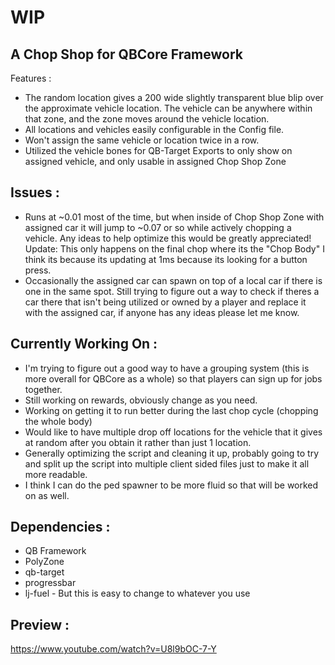 # WIP

## A Chop Shop for QBCore Framework
Features :
- The random location gives a 200 wide slightly transparent blue blip over the approximate vehicle location.  The vehicle can be anywhere within that zone, and the zone moves around the vehicle location.
- All locations and vehicles easily configurable in the Config file.
- Won't assign the same vehicle or location twice in a row.
- Utilized the vehicle bones for QB-Target Exports to only show on assigned vehicle, and only usable in assigned Chop Shop Zone

## Issues :
- Runs at ~0.01 most of the time, but when inside of Chop Shop Zone with assigned car it will jump to ~0.07 or so while actively chopping a vehicle.  Any ideas to help optimize this would be greatly appreciated! Update: This only happens on the final chop where its the "Chop Body"  I think its because its updating at 1ms because its looking for a button press.
- Occasionally the assigned car can spawn on top of a local car if there is one in the same spot.  Still trying to figure out a way to check if theres a car there that isn't being utilized or owned by a player and replace it with the assigned car, if anyone has any ideas please let me know.
## Currently Working On :
- I'm trying to figure out a good way to have a grouping system (this is more overall for QBCore as a whole) so that players can sign up for jobs together.
- Still working on rewards, obviously change as you need.
- Working on getting it to run better during the last chop cycle (chopping the whole body)
- Would like to have multiple drop off locations for the vehicle that it gives at random after you obtain it rather than just 1 location.
- Generally optimizing the script and cleaning it up, probably going to try and split up the script into  multiple client sided files just to make it all more readable.
- I think I can do the ped spawner to be more fluid so that will be worked on as well.

## Dependencies :
- QB Framework
- PolyZone
- qb-target
- progressbar
- lj-fuel - But this is easy to change to whatever you use

## Preview :
https://www.youtube.com/watch?v=U8l9bOC-7-Y

